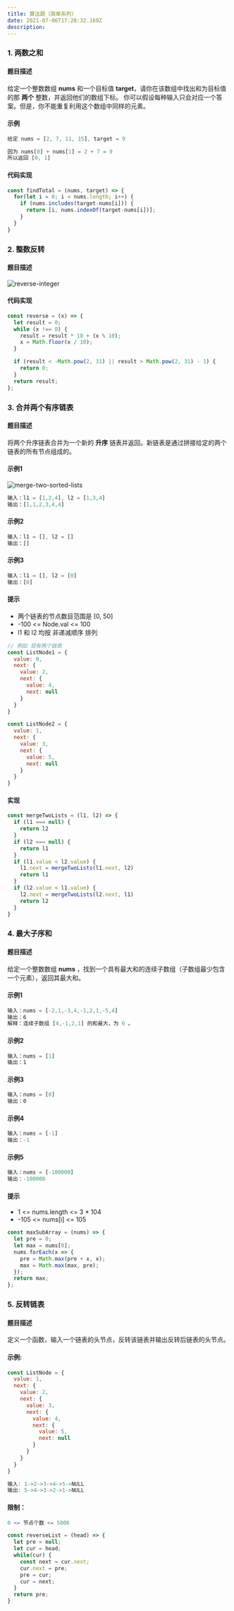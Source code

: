 ```yaml
---
title: 算法题（简单系列）
date: 2021-07-06T17:28:32.169Z
description: 
---
```


### 1. 两数之和

#### 题目描述

给定一个整数数组 **nums** 和一个目标值 **target**，请你在该数组中找出和为目标值的那 **两个** 整数，并返回他们的数组下标。
你可以假设每种输入只会对应一个答案。但是，你不能重复利用这个数组中同样的元素。

#### 示例

``` javascript
给定 nums = [2, 7, 11, 15], target = 9

因为 nums[0] + nums[1] = 2 + 7 = 9
所以返回 [0, 1]
````

#### 代码实现

``` javascript
const findTotal = (nums, target) => {
  for(let i = 0; i < nums.length; i++) {
    if (nums.includes(target-nums[i])) {
      return [i, nums.indexOf(target-nums[i])];
    }
  }
}
```


### 2. 整数反转

#### 题目描述

![reverse-integer](reverse-integer.jpeg)


#### 代码实现

``` javascript
const reverse = (x) => {
  let result = 0;
  while (x !== 0) {
    result = result * 10 + (x % 10);
    x = Math.floor(x / 10);
  }

  if (result < -Math.pow(2, 31) || result > Math.pow(2, 31) - 1) {
    return 0;
  }
  return result;
};
```

### 3. 合并两个有序链表

#### 题目描述

将两个升序链表合并为一个新的 **升序** 链表并返回。新链表是通过拼接给定的两个链表的所有节点组成的。 

#### 示例1

![merge-two-sorted-lists](merge-two-sorted-lists.jpeg)

``` javascript
输入：l1 = [1,2,4], l2 = [1,3,4]
输出：[1,1,2,3,4,4]
```

#### 示例2

``` javascript
输入：l1 = [], l2 = []
输出：[]
```

#### 示例3

``` javascript
输入：l1 = [], l2 = [0]
输出：[0]
```

#### 提示

- 两个链表的节点数目范围是 [0, 50]
- -100 <= Node.val <= 100
- l1 和 l2 均按 非递减顺序 排列

``` javascript
// 例如 现有两个链表
const ListNode1 = {
  value: 0,
  next: {
    value: 2,
    next: {
      value: 4,
      next: null
    }
  }
}

const ListNode2 = {
  value: 1,
  next: {
    value: 3,
    next: {
      value: 5,
      next: null
    }
  }
}
```

#### 实现

``` javascript
const mergeTwoLists = (l1, l2) => {
  if (l1 === null) {
    return l2
  }
  if (l2 === null) {
    return l1
  }
  if (l1.value < l2.value) {
    l1.next = mergeTwoLists(l1.next, l2)
    return l1
  }
  if (l2.value < l1.value) {
    l2.next = mergeTwoLists(l2.next, l1)
    return l2
  }
}
```

### 4. 最大子序和

#### 题目描述

给定一个整数数组 **nums** ，找到一个具有最大和的连续子数组（子数组最少包含一个元素），返回其最大和。

#### 示例1

``` javascript
输入：nums = [-2,1,-3,4,-1,2,1,-5,4]
输出：6
解释：连续子数组 [4,-1,2,1] 的和最大，为 6 。
```

#### 示例2

``` javascript
输入：nums = [1]
输出：1
```

#### 示例3

``` javascript
输入：nums = [0]
输出：0
```

#### 示例4

``` javascript
输入：nums = [-1]
输出：-1
```

#### 示例5

``` javascript
输入：nums = [-100000]
输出：-100000
```

#### 提示
- 1 <= nums.length <= 3 * 104
- -105 <= nums[i] <= 105

``` javascript
const maxSubArray = (nums) => {
  let pre = 0;
  let max = nums[0];
  nums.forEach(x => {
    pre = Math.max(pre + x, x);
    max = Math.max(max, pre);
  });
  return max;
};
```

### 5. 反转链表

#### 题目描述

定义一个函数，输入一个链表的头节点，反转该链表并输出反转后链表的头节点。

#### 示例:

``` javascript
const ListNode = {
  value: 1,
  next: {
    value: 2,
    next: {
      value: 3,
      next: {
        value: 4,
        next: {
          value: 5,
          next: null
        }
      }
    }
  }
}

输入: 1->2->3->4->5->NULL
输出: 5->4->3->2->1->NULL
```

#### 限制：

``` javascript
0 <= 节点个数 <= 5000
```

``` javascript
const reverseList = (head) => {
  let pre = null;
  let cur = head;
  while(cur) {
    const next = cur.next;
    cur.next = pre;
    pre = cur;
    cur = next;
  }
  return pre;
}
```

